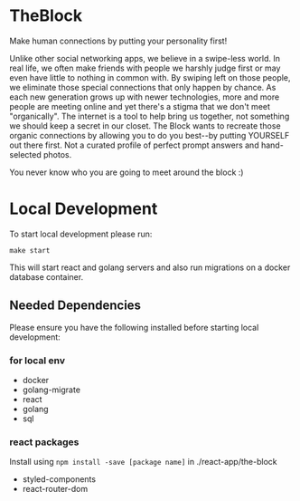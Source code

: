 # TheBlock
Make human connections by putting your personality first!

Unlike other social networking apps, we believe in a swipe-less world. In real life, we often make friends with people we harshly judge first or may even have little to nothing in common with. By swiping left on those people, we eliminate those special connections that only happen by chance. As each new generation grows up with newer technologies, more and more people are meeting online and yet there's a stigma that we don't meet "organically". The internet is a tool to help bring us together, not something we should keep a secret in our closet. The Block wants to recreate those organic connections by allowing you to do you best--by putting YOURSELF out there first. Not a curated profile of perfect prompt answers and hand-selected photos.

You never know who you are going to meet around the block :)

# Local Development
To start local development please run:
```
make start
```
This will start react and golang servers and also run migrations on a docker database container.

## Needed Dependencies
Please ensure you have the following installed before starting local development:

### for local env
- docker
- golang-migrate
- react
- golang
- sql

### react packages
Install using `npm install -save [package name]` in ./react-app/the-block
- styled-components
- react-router-dom
